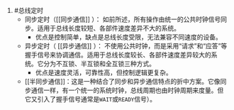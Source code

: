1. #总线定时
	* 同步定时（[[同步通信]] ）： 如前所述，所有操作由统一的公共时钟信号同步。适用于总线长度较短、各部件速度差异不大的系统。
		* 优点是控制简单，缺点是总线长度受限，无法兼容不同速度的设备。
	*   异步定时（ [[异步通信]] ）： 不使用公共时钟，而是采用“请求”和“应答”等握手信号来协调通信。适用于总线长度较长、各部件速度差异较大的系统。它分为不互锁、半互锁和全互锁三种方式。
		* 优点是速度灵活，可靠性高，但控制逻辑更复杂。 
	* [[半同步通信]]：这是一种结合了同步和异步通信特点的折中方案。它像同步通信一样，有一个统一的系统时钟，总线周期也由时钟周期来度量。但它又引入了握手信号通常是`WAIT`或`READY`信号）。 